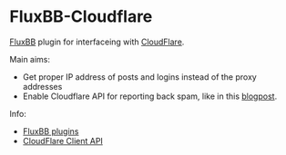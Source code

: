 # FluxBB-Cloudflare

[FluxBB][fluxbb] plugin for interfaceing with [CloudFlare][cloud].

Main aims:

* Get proper IP address of posts and logins instead of the proxy addresses
* Enable Cloudflare API for reporting back spam, like in this [blogpost][spam].

Info:

 * [FluxBB plugins][plugins]
 * [CloudFlare Client API][cfapi]

[fluxbb]: http://fluxbb.org/ "FluxBB homepage"
[cloud]: https://www.cloudflare.com "CloudFlare homepage"
[spam]: http://blog.cloudflare.com/using-the-cloudflare-api-to-report-spam-on-yo "Using the CloudFlare API to report spam on your site back to CloudFlare"
[plugins]: https://github.com/fluxbb/plugins
[cfapi]: https://www.cloudflare.com/docs/client-api.html
